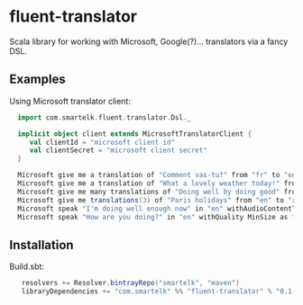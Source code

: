 # fluent-translator

Scala library for working with Microsoft, Google(?)... translators via a fancy DSL.

Examples
--------------
Using Microsoft translator client:
```scala
  import com.smartelk.fluent.translator.Dsl._

  implicit object client extends MicrosoftTranslatorClient {
     val clientId = "microsoft client id"
     val clientSecret = "microsoft client secret"
  }

  Microsoft give me a translation of "Comment vas-tu?" from "fr" to "en" as future //Future[String]
  Microsoft give me a translation of "What a lovely weather today!" from "en" to "fr" withContentType `text/html` as future //Future[String]
  Microsoft give me many translations of "Doing well by doing good" from "en" to "ru" as future //Future[GetTranslationsResponse]
  Microsoft give me translations(3) of "Paris holidays" from "en" to "ru" withCategory "general" as future //Future[GetTranslationsResponse]
  Microsoft speak "I'm doing well enough now" in "en" withAudioContentType `audio/mp3` as future //Future[SpeakResponse]
  Microsoft speak "How are you doing?" in "en" withQuality MinSize as future //Future[SpeakResponse]
```

Installation
--------------
Build.sbt:
```scala
   resolvers += Resolver.bintrayRepo("smartelk", "maven") 
   libraryDependencies += "com.smartelk" %% "fluent-translator" % "0.1.1"
```